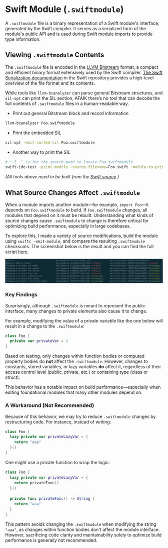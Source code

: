 # Swift Module (`.swiftmodule`)

A `.swiftmodule` file is a binary representation of a Swift module's interface, generated by the Swift compiler. It serves as a serialized form of the module's public API and is used during Swift module imports to provide type information.

## Viewing `.swiftmodule` Contents

The `.swiftmodule` file is encoded in the [LLVM Bitstream](https://llvm.org/docs/BitCodeFormat.html) format, a compact and efficient binary format extensively used by the Swift compiler. [The Swift Serialization documentation](https://github.com/swiftlang/swift/blob/main/docs/Serialization.md) in the Swift repository provides a high-level overview of the file format and its contents.

While tools like `llvm-bcanalyzer` can parse general Bitstream structures, and `sil-opt` can print the SIL section, AFAIK there’s no tool that can decode the full contents of `.swiftmodule` files in a human-readable way.

* Print out general Bitstream block and record information
```bash
llvm-bcanalyzer Foo.swiftmodule
```

* Print the embedded SIL
```bash
sil-opt -emit-sorted-sil Foo.swiftmodule
```

* Another way to print the SIL
```bash
# "-I ." is for the search path to locate Foo.swiftmodule
swift-ide-test -print-module -source-filename=Foo.swift -module-to-print=Foo -I .
```

*(All tools above need to be built from the [Swift source](https://github.com/swiftlang/swift).)*

## What Source Changes Affect `.swiftmodule`

When a module imports another module—for example, `import Foo`—it depends on `Foo.swiftmodule` to build. If `Foo.swiftmodule` changes, all modules that depend on it must be rebuilt. Understanding what kinds of source changes cause `.swiftmodule` to change is therefore critical for optimizing build performance, especially in large codebases.

To explore this, I made a variety of source modifications, build the module using `swiftc -emit-module`, and compare the resulting `.swiftmodule` checksums. The screenshot below is the result and you can find the full script [here](../building/swift_module/swiftmodule_changes.sh).

![swiftmodule changes](./images/swiftmodule_changes.png)

### Key Findings

Surprisingly, although `.swiftmodule` is meant to represent the public interface, many changes to private elements also cause it to change.

For example, modifying the value of a private variable like the one below will result in a change to the `.swiftmodule`:
```swift
class Foo {
  private var privateVar = 1
}
```

Based on testing, only changes within function bodies or computed property bodies do **not** affect the `.swiftmodule`. However, changes to constants, stored variables, or lazy variables **do** affect it, regardless of their access control level (public, private, etc.) or containing type (class or struct).

This behavior has a notable impact on build performance—especially when editing foundational modules that many other modules depend on.

### A Workaround (Not Recommended)

Because of this behavior, we may try to reduce `.swiftmodule` changes by restructuring code. For instance, instead of writing:
```swift
class Foo {
  lazy private var privateLazyVar = {
    return "aaa"
  }()
}
```

One might use a private function to wrap the logic:
```swift
class Foo {
  lazy private var privateLazyVar = {
    return privateFunc()
  }()

  private func privateFunc() -> String {
    return "aaa"
  }
}
```

This pattern avoids changing the `.swiftmodule` when modifying the string `"aaa"`, as changes within function bodies don't affect the module interface. However, sacrificing code clarity and maintainability solely to optimize build performance is generally not recommended.
